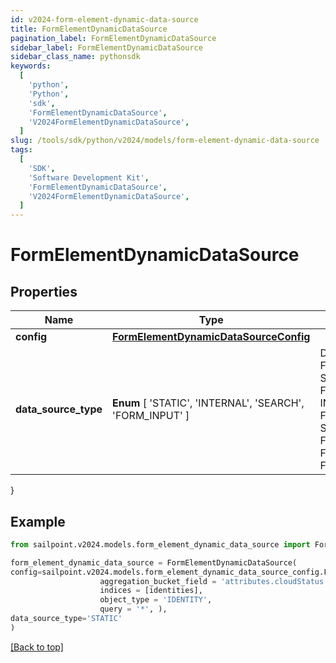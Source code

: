 ```yaml
---
id: v2024-form-element-dynamic-data-source
title: FormElementDynamicDataSource
pagination_label: FormElementDynamicDataSource
sidebar_label: FormElementDynamicDataSource
sidebar_class_name: pythonsdk
keywords:
  [
    'python',
    'Python',
    'sdk',
    'FormElementDynamicDataSource',
    'V2024FormElementDynamicDataSource',
  ]
slug: /tools/sdk/python/v2024/models/form-element-dynamic-data-source
tags:
  [
    'SDK',
    'Software Development Kit',
    'FormElementDynamicDataSource',
    'V2024FormElementDynamicDataSource',
  ]
---
```


# FormElementDynamicDataSource

## Properties

| Name | Type | Description | Notes |
| --- | --- | --- | --- |
| **config** | [**FormElementDynamicDataSourceConfig**](form-element-dynamic-data-source-config) |  | [optional] |
| **data_source_type** | **Enum** [ 'STATIC', 'INTERNAL', 'SEARCH', 'FORM_INPUT' ] | DataSourceType is a FormElementDataSourceType value STATIC FormElementDataSourceTypeStatic INTERNAL FormElementDataSourceTypeInternal SEARCH FormElementDataSourceTypeSearch FORM_INPUT FormElementDataSourceTypeFormInput | [optional] |

}

## Example

```python
from sailpoint.v2024.models.form_element_dynamic_data_source import FormElementDynamicDataSource

form_element_dynamic_data_source = FormElementDynamicDataSource(
config=sailpoint.v2024.models.form_element_dynamic_data_source_config.FormElementDynamicDataSourceConfig(
                    aggregation_bucket_field = 'attributes.cloudStatus.exact',
                    indices = [identities],
                    object_type = 'IDENTITY',
                    query = '*', ),
data_source_type='STATIC'
)

```

[[Back to top]](#)
